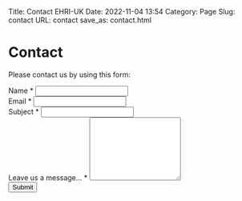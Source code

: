 Title: Contact EHRI-UK
Date: 2022-11-04 13:54
Category: Page
Slug: contact
URL: contact
save_as: contact.html

# Contact

Please contact us by using this form:


<form class="form contact-form" method="post">
    <div class="form-group">
        <label for="form-name">Name *</label>
        <input type="text" name="name" id="form-name" required/>
    </div>
    <div class="form-group">
        <label for="form-email">Email *</label>
        <input type="email" name="email" id="form-email" required/>
    </div>
    <div class="form-group">
        <label for="form-subject">Subject *</label>
        <input type="text" name="subject" id="form-subject" required/>
    </div>
    <div class="form-group">
        <label for="form-message">Leave us a message... *</label>
        <textarea rows="8" name="message" id="form-message" required></textarea>
    </div>
    <button type="submit">Submit</button>
</form>

